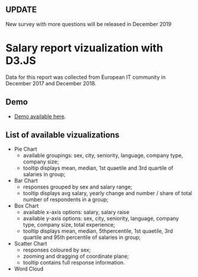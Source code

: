 ## UPDATE 
New survey with more questions will be released in December 2019

# Salary report vizualization with D3.JS
Data for this report was collected from European IT community in December 2017 and December 2018.

## Demo 
* [Demo available here]( https://nitoloz.github.io/salary-report/).

## List of available vizualizations
* Pie Chart 
  * available groupings: sex, city, seniority, language, company type, company size;
  * tooltip displays mean, median, 1st quaetile and 3rd quartile of salaries in group;
* Bar Chart
  * responses grouped by sex and salary range;
  * tooltip displays avg salary, yearly change and number / share of total number of respondents in a group;
* Box Chart
  * available x-axis options: salary, salary raise
  * available y-axis options: sex, city, seniority, language, company type, company size, total experience;
  * tooltip displays mean, median, 5thpercentile, 1st quaetile, 3rd quartile and 95th percentile of salaries in group;
* Scatter Chart
  * responses coloured by sex;
  * zooming and dragging of coordinate plane;
  * tooltip contains full response information.
* Word Cloud


 
